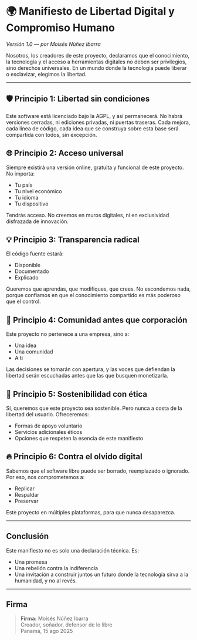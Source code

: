 # 🌍 Manifiesto de Libertad Digital y Compromiso Humano

_Versión 1.0 — por Moisés Núñez Ibarra_

Nosotros, los creadores de este proyecto, declaramos que el conocimiento, la tecnología y el acceso a herramientas digitales no deben ser privilegios, sino derechos universales. En un mundo donde la tecnología puede liberar o esclavizar, elegimos la libertad.

---

## 🛡️ Principio 1: Libertad sin condiciones

Este software está licenciado bajo la AGPL, y así permanecerá. No habrá versiones cerradas, ni ediciones privadas, ni puertas traseras. Cada mejora, cada línea de código, cada idea que se construya sobre esta base será compartida con todos, sin excepción.

## 🌐 Principio 2: Acceso universal

Siempre existirá una versión online, gratuita y funcional de este proyecto. No importa:

- Tu país
- Tu nivel económico
- Tu idioma
- Tu dispositivo

Tendrás acceso. No creemos en muros digitales, ni en exclusividad disfrazada de innovación.

## 💡 Principio 3: Transparencia radical

El código fuente estará:

- Disponible
- Documentado
- Explicado

Queremos que aprendas, que modifiques, que crees. No escondemos nada, porque confiamos en que el conocimiento compartido es más poderoso que el control.

## 🤝 Principio 4: Comunidad antes que corporación

Este proyecto no pertenece a una empresa, sino a:

- Una idea
- Una comunidad
- A ti

Las decisiones se tomarán con apertura, y las voces que defiendan la libertad serán escuchadas antes que las que busquen monetizarla.

## 💸 Principio 5: Sostenibilidad con ética

Sí, queremos que este proyecto sea sostenible. Pero nunca a costa de la libertad del usuario. Ofreceremos:

- Formas de apoyo voluntario
- Servicios adicionales éticos
- Opciones que respeten la esencia de este manifiesto

## 🔥 Principio 6: Contra el olvido digital

Sabemos que el software libre puede ser borrado, reemplazado o ignorado. Por eso, nos comprometemos a:

- Replicar
- Respaldar
- Preservar

Este proyecto en múltiples plataformas, para que nunca desaparezca.

---

## Conclusión

Este manifiesto no es solo una declaración técnica. Es:

- Una promesa
- Una rebelión contra la indiferencia
- Una invitación a construir juntos un futuro donde la tecnología sirva a la humanidad, y no al revés.

---

## Firma

> **Firma:** Moisés Núñez Ibarra  
> Creador, soñador, defensor de lo libre  
> Panamá, 15 ago 2025